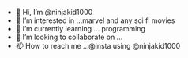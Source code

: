 - 👋 Hi, I’m @ninjakid1000
- 👀 I’m interested in ...marvel and any sci fi movies
- 🌱 I’m currently learning ... programming
- 💞️ I’m looking to collaborate on ...
- 📫 How to reach me ...@insta using @ninjakid1000

<!---
ninjakid1000/ninjakid1000 is a ✨ special ✨ repository because its `README.md` (this file) appears on your GitHub profile.
You can click the Preview link to take a look at your changes.
--->

